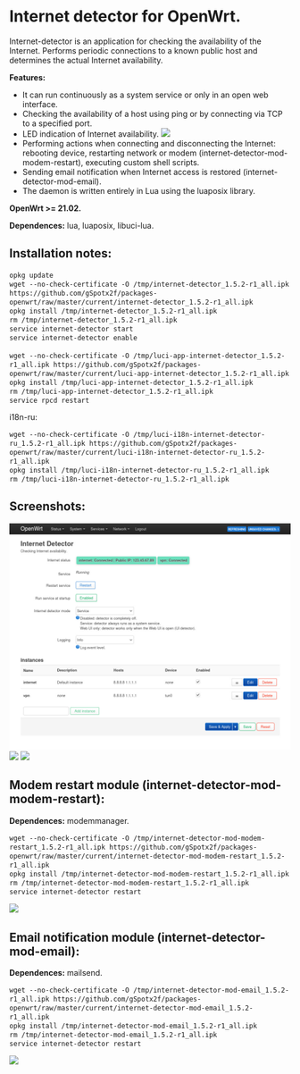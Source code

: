 # Internet detector for OpenWrt.
Internet-detector is an application for checking the availability of the Internet. Performs periodic connections to a known public host and determines the actual Internet availability.

**Features:**
 - It can run continuously as a system service or only in an open web interface.
 - Checking the availability of a host using ping or by connecting via TCP to a specified port.
 - LED indication of Internet availability.
![](https://github.com/gSpotx2f/luci-app-internet-detector/blob/master/screenshots/internet-led.jpg)
 - Performing actions when connecting and disconnecting the Internet: rebooting device, restarting network or modem (internet-detector-mod-modem-restart), executing custom shell scripts.
 - Sending email notification when Internet access is restored (internet-detector-mod-email).
 - The daemon is written entirely in Lua using the luaposix library.

**OpenWrt >= 21.02.**

**Dependences:** lua, luaposix, libuci-lua.

## Installation notes:

    opkg update
    wget --no-check-certificate -O /tmp/internet-detector_1.5.2-r1_all.ipk https://github.com/gSpotx2f/packages-openwrt/raw/master/current/internet-detector_1.5.2-r1_all.ipk
    opkg install /tmp/internet-detector_1.5.2-r1_all.ipk
    rm /tmp/internet-detector_1.5.2-r1_all.ipk
    service internet-detector start
    service internet-detector enable

    wget --no-check-certificate -O /tmp/luci-app-internet-detector_1.5.2-r1_all.ipk https://github.com/gSpotx2f/packages-openwrt/raw/master/current/luci-app-internet-detector_1.5.2-r1_all.ipk
    opkg install /tmp/luci-app-internet-detector_1.5.2-r1_all.ipk
    rm /tmp/luci-app-internet-detector_1.5.2-r1_all.ipk
    service rpcd restart

i18n-ru:

    wget --no-check-certificate -O /tmp/luci-i18n-internet-detector-ru_1.5.2-r1_all.ipk https://github.com/gSpotx2f/packages-openwrt/raw/master/current/luci-i18n-internet-detector-ru_1.5.2-r1_all.ipk
    opkg install /tmp/luci-i18n-internet-detector-ru_1.5.2-r1_all.ipk
    rm /tmp/luci-i18n-internet-detector-ru_1.5.2-r1_all.ipk

## Screenshots:

![](https://github.com/gSpotx2f/luci-app-internet-detector/blob/master/screenshots/01.jpg)
![](https://github.com/gSpotx2f/luci-app-internet-detector/blob/master/screenshots/02.jpg)
![](https://github.com/gSpotx2f/luci-app-internet-detector/blob/master/screenshots/03.jpg)

## Modem restart module (internet-detector-mod-modem-restart):

**Dependences:** modemmanager.

    wget --no-check-certificate -O /tmp/internet-detector-mod-modem-restart_1.5.2-r1_all.ipk https://github.com/gSpotx2f/packages-openwrt/raw/master/current/internet-detector-mod-modem-restart_1.5.2-r1_all.ipk
    opkg install /tmp/internet-detector-mod-modem-restart_1.5.2-r1_all.ipk
    rm /tmp/internet-detector-mod-modem-restart_1.5.2-r1_all.ipk
    service internet-detector restart

![](https://github.com/gSpotx2f/luci-app-internet-detector/blob/master/screenshots/04.jpg)

## Email notification module (internet-detector-mod-email):

**Dependences:** mailsend.

    wget --no-check-certificate -O /tmp/internet-detector-mod-email_1.5.2-r1_all.ipk https://github.com/gSpotx2f/packages-openwrt/raw/master/current/internet-detector-mod-email_1.5.2-r1_all.ipk
    opkg install /tmp/internet-detector-mod-email_1.5.2-r1_all.ipk
    rm /tmp/internet-detector-mod-email_1.5.2-r1_all.ipk
    service internet-detector restart

![](https://github.com/gSpotx2f/luci-app-internet-detector/blob/master/screenshots/05.jpg)
